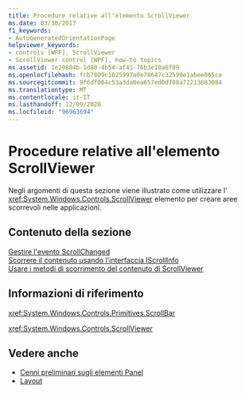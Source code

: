 ```yaml
---
title: Procedure relative all'elemento ScrollViewer
ms.date: 03/30/2017
f1_keywords:
- AutoGeneratedOrientationPage
helpviewer_keywords:
- controls [WPF], ScrollViewer
- ScrollViewer control [WPF], how-to topics
ms.assetid: 1e20804b-1d80-4b54-af41-76b3e10a6f89
ms.openlocfilehash: fcb7809c1025997a0e78647c32590e1abee865ce
ms.sourcegitcommit: 9f6df084c53a3da0ea657ed0d708a72213683084
ms.translationtype: MT
ms.contentlocale: it-IT
ms.lasthandoff: 12/09/2020
ms.locfileid: "96963694"
---
```

# <a name="scrollviewer-how-to-topics"></a>Procedure relative all'elemento ScrollViewer
Negli argomenti di questa sezione viene illustrato come utilizzare l' <xref:System.Windows.Controls.ScrollViewer> elemento per creare aree scorrevoli nelle applicazioni.  
  
## <a name="in-this-section"></a>Contenuto della sezione  
 [Gestire l'evento ScrollChanged](how-to-handle-the-scrollchanged-event.md)  
 [Scorrere il contenuto usando l'interfaccia IScrollInfo](how-to-scroll-content-by-using-the-iscrollinfo-interface.md)  
 [Usare i metodi di scorrimento del contenuto di ScrollViewer](how-to-use-the-content-scrolling-methods-of-scrollviewer.md)  
  
## <a name="reference"></a>Informazioni di riferimento  
 <xref:System.Windows.Controls.Primitives.ScrollBar>  
  
 <xref:System.Windows.Controls.ScrollViewer>  
  
## <a name="see-also"></a>Vedere anche

- [Cenni preliminari sugli elementi Panel](panels-overview.md)
- [Layout](../advanced/layout.md)
